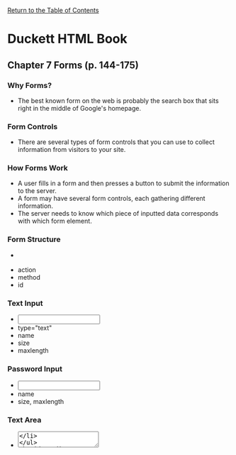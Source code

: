 [Return to the Table of Contents](README.md)

# Duckett HTML Book
 ## Chapter 7 Forms (p. 144-175)
  ### Why Forms?
  - The best known form on the web is probably the search box that sits right in the middle of Google's homepage.
  ### Form Controls
  - There are several types of form controls that you can use to collect information from visitors to your site.
  ### How Forms Work
  - A user fills in a form and then presses a button to submit the information to the server.
  - A form may have several form controls, each gathering different information.
  - The server needs to know which piece of inputted data corresponds with which form element.
  ### Form Structure
  - <form>
   - action
   - method
   - id
  ### Text Input
  - <input>
   - type="text"
   - name
   - size
   - maxlength 
  ### Password Input
   - <input>
   - name
   - size, maxlength
  ### Text Area
   - <textarea>
  ### Radio Button
   - <input>
   - type="radio"
   - name
   - value
   - checked
  ### Checkbox
   - <input>
   - type="checkbox"
   - name
   - value
   - checked
  ### Drop Down List Box
   - <select>
   - name
   - <option>
   - value
   - selected
  ### Multiple Select Box
   - <select>
   - size
   - multiple

 ## Chapter 14 Lists, Tables and Forms (p.330-357)


# Duckett JS Book
 ## Chapter 6 Events (p.243-292)
